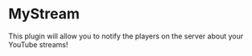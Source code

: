 # MyStream
This plugin will allow you to notify the players on the server about your YouTube streams!

